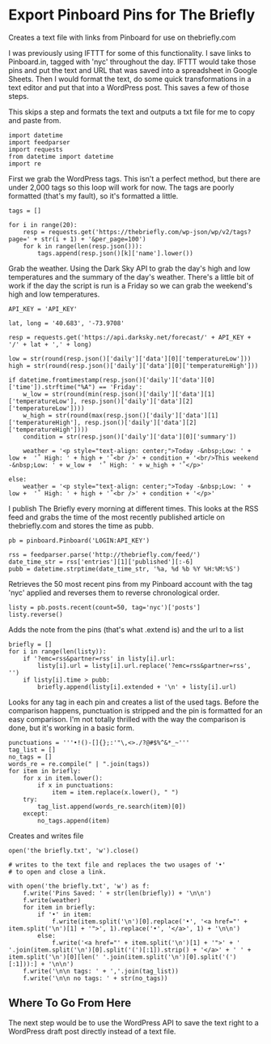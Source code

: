 # Export Pinboard Pins for The Briefly
Creates a text file with links from Pinboard for use on thebriefly.com

I was previously using IFTTT for some of this functionality. I save links to Pinboard.in, tagged with 'nyc' throughout the day. IFTTT would take those pins and put the text and URL that was saved into a spreadsheet in Google Sheets. Then I would format the text, do some quick transformations in a text editor and put that into a WordPress post. This saves a few of those steps.

This skips a step and formats the text and outputs a txt file for me to copy and paste from.

```import pinboard
import datetime
import feedparser
import requests
from datetime import datetime
import re
```

First we grab the WordPress tags. This isn't a perfect method, but there are under 2,000 tags so this loop will work for now. The tags are poorly formatted (that's my fault), so it's formatted a little.

```
tags = []

for i in range(20):
    resp = requests.get('https://thebriefly.com/wp-json/wp/v2/tags?page=' + str(i + 1) + '&per_page=100')
    for k in range(len(resp.json())):
        tags.append(resp.json()[k]['name'].lower())
```

Grab the weather. Using the Dark Sky API to grab the day's high and low temperatures and the summary of the day's weather. There's a little bit of work if the day the script is run is a Friday so we can grab the weekend's high and low temperatures.
        
```        
API_KEY = 'API_KEY'

lat, long = '40.683', '-73.9708'

resp = requests.get('https://api.darksky.net/forecast/' + API_KEY + '/' + lat + ',' + long)

low = str(round(resp.json()['daily']['data'][0]['temperatureLow']))
high = str(round(resp.json()['daily']['data'][0]['temperatureHigh']))

if datetime.fromtimestamp(resp.json()['daily']['data'][0]['time']).strftime("%A") == 'Friday':
    w_low = str(round(min(resp.json()['daily']['data'][1]['temperatureLow'], resp.json()['daily']['data'][2]['temperatureLow'])))
    w_high = str(round(max(resp.json()['daily']['data'][1]['temperatureHigh'], resp.json()['daily']['data'][2]['temperatureHigh'])))
    condition = str(resp.json()['daily']['data'][0]['summary'])
        
    weather = '<p style="text-align: center;">Today -&nbsp;Low: ' + low +  '˚ High: ' + high + '˚<br />' + condition + '<br/>This weekend -&nbsp;Low: ' + w_low +  '˚ High: ' + w_high + '˚</p>'
    
else:
    weather = '<p style="text-align: center;">Today -&nbsp;Low: ' + low +  '˚ High: ' + high + '˚<br />' + condition + '</p>'
```

I publish The Briefly every morning at different times. This looks at the RSS feed and grabs the time of the most recently published article on thebriefly.com and stores the time as pubb.

```
pb = pinboard.Pinboard('LOGIN:API_KEY')

rss = feedparser.parse('http://thebriefly.com/feed/')
date_time_str = rss['entries'][1]['published'][:-6]
pubb = datetime.strptime(date_time_str, '%a, %d %b %Y %H:%M:%S')
```
Retrieves the 50 most recent pins from my Pinboard account with the tag 'nyc' applied and reverses them to reverse chronological order.
```
listy = pb.posts.recent(count=50, tag='nyc')['posts']
listy.reverse()
```
 Adds the note from the pins (that's what .extend is) and the url to a list 
```
briefly = []
for i in range(len(listy)):
    if '?emc=rss&partner=rss' in listy[i].url:
        listy[i].url = listy[i].url.replace('?emc=rss&partner=rss', '')
    if listy[i].time > pubb:
        briefly.append(listy[i].extended + '\n' + listy[i].url)
```        
Looks for any tag in each pin and creates a list of the used tags. Before the comparison happens, punctuation is stripped and the pin is formatted for an easy comparison. I'm not totally thrilled with the way the comparison is done, but it's working in a basic form.
```
punctuations = '''•!()-[]{};:'"\,<>./?@#$%^&*_~'''
tag_list = []
no_tags = []
words_re = re.compile(" | ".join(tags))
for item in briefly:
    for x in item.lower(): 
        if x in punctuations: 
            item = item.replace(x.lower(), " ") 
    try:
        tag_list.append(words_re.search(item)[0])
    except:
        no_tags.append(item)
```        
Creates and writes file
```
open('the briefly.txt', 'w').close()

# writes to the text file and replaces the two usages of '•'
# to open and close a link.

with open('the briefly.txt', 'w') as f:
    f.write('Pins Saved: ' + str(len(briefly)) + '\n\n')
    f.write(weather)
    for item in briefly:
        if '•' in item:
            f.write(item.split('\n')[0].replace('•', '<a href="' + item.split('\n')[1] + '">', 1).replace('•', '</a>', 1) + '\n\n')
        else:
            f.write('<a href="' + item.split('\n')[1] + '">' + ' '.join(item.split('\n')[0].split('(')[:1]).strip() + '</a>' + ' ' + item.split('\n')[0][len(' '.join(item.split('\n')[0].split('(')[:1])):] + '\n\n')
    f.write('\n\n tags: ' + ','.join(tag_list))
    f.write('\n\n no tags: ' + str(no_tags))
```

## Where To Go From Here
The next step would be to use the WordPress API to save the text right to a WordPress draft post directly instead of a text file.
